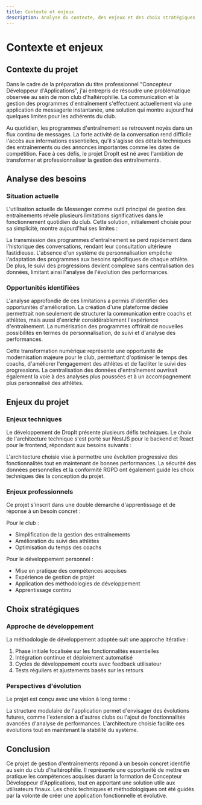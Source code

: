 ```yaml
---
title: Contexte et enjeux
description: Analyse du contexte, des enjeux et des choix stratégiques du projet
---
```


# Contexte et enjeux

## Contexte du projet

Dans le cadre de la préparation du titre professionnel "Concepteur Développeur d'Applications", j'ai entrepris de résoudre une problématique observée au sein de mon club d'haltérophilie. La communication et la gestion des programmes d'entraînement s'effectuent actuellement via une application de messagerie instantanée, une solution qui montre aujourd'hui quelques limites pour les adhérents du club.

Au quotidien, les programmes d'entraînement se retrouvent noyés dans un flux continu de messages. La forte activité de la conversation rend difficile l'accès aux informations essentielles, qu'il s'agisse des détails techniques des entraînements ou des annonces importantes comme les dates de compétition. Face à ces défis, le projet DropIt est né avec l'ambition de transformer et professionnaliser la gestion des entraînements.

## Analyse des besoins

### Situation actuelle

L'utilisation actuelle de Messenger comme outil principal de gestion des entraînements révèle plusieurs limitations significatives dans le fonctionnement quotidien du club. Cette solution, initialement choisie pour sa simplicité, montre aujourd'hui ses limites :

La transmission des programmes d'entraînement se perd rapidement dans l'historique des conversations, rendant leur consultation ultérieure fastidieuse. L'absence d'un système de personnalisation empêche l'adaptation des programmes aux besoins spécifiques de chaque athlète. De plus, le suivi des progressions devient complexe sans centralisation des données, limitant ainsi l'analyse de l'évolution des performances.

### Opportunités identifiées

L'analyse approfondie de ces limitations a permis d'identifier des opportunités d'amélioration. La création d'une plateforme dédiée permettrait non seulement de structurer la communication entre coachs et athlètes, mais aussi d'enrichir considérablement l'expérience d'entraînement. La numérisation des programmes offrirait de nouvelles possibilités en termes de personnalisation, de suivi et d'analyse des performances.

Cette transformation numérique représente une opportunité de modernisation majeure pour le club, permettant d'optimiser le temps des coachs, d'améliorer l'engagement des athlètes et de faciliter le suivi des progressions. La centralisation des données d'entraînement ouvrirait également la voie à des analyses plus poussées et à un accompagnement plus personnalisé des athlètes.

## Enjeux du projet

### Enjeux techniques

Le développement de DropIt présente plusieurs défis techniques. Le choix de l'architecture technique s'est porté sur NestJS pour le backend et React pour le frontend, répondant aux besoins suivants :

L'architecture choisie vise à permettre une évolution progressive des fonctionnalités tout en maintenant de bonnes performances. La sécurité des données personnelles et la conformité RGPD ont également guidé les choix techniques dès la conception du projet.

### Enjeux professionnels

Ce projet s'inscrit dans une double démarche d'apprentissage et de réponse à un besoin concret :

Pour le club :
- Simplification de la gestion des entraînements
- Amélioration du suivi des athlètes
- Optimisation du temps des coachs

Pour le développement personnel :
- Mise en pratique des compétences acquises
- Expérience de gestion de projet
- Application des méthodologies de développement
- Apprentissage continu

## Choix stratégiques

### Approche de développement

La méthodologie de développement adoptée suit une approche itérative :

1. Phase initiale focalisée sur les fonctionnalités essentielles
2. Intégration continue et déploiement automatisé
3. Cycles de développement courts avec feedback utilisateur
4. Tests réguliers et ajustements basés sur les retours

### Perspectives d'évolution

Le projet est conçu avec une vision à long terme :

La structure modulaire de l'application permet d'envisager des évolutions futures, comme l'extension à d'autres clubs ou l'ajout de fonctionnalités avancées d'analyse de performances. L'architecture choisie facilite ces évolutions tout en maintenant la stabilité du système.

## Conclusion

Ce projet de gestion d'entraînements répond à un besoin concret identifié au sein du club d'haltérophilie. Il représente une opportunité de mettre en pratique les compétences acquises durant la formation de Concepteur Développeur d'Applications, tout en apportant une solution utile aux utilisateurs finaux. Les choix techniques et méthodologiques ont été guidés par la volonté de créer une application fonctionnelle et évolutive.

